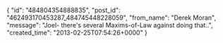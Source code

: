  {
   "id": "484804354888835",
   "post_id": "462493170453287_484745448228059",
   "from_name": "Derek Moran",
   "message": "Joel- there's several Maxims-of-Law against doing that..",
   "created_time": "2013-02-25T07:54:26+0000"
 }
